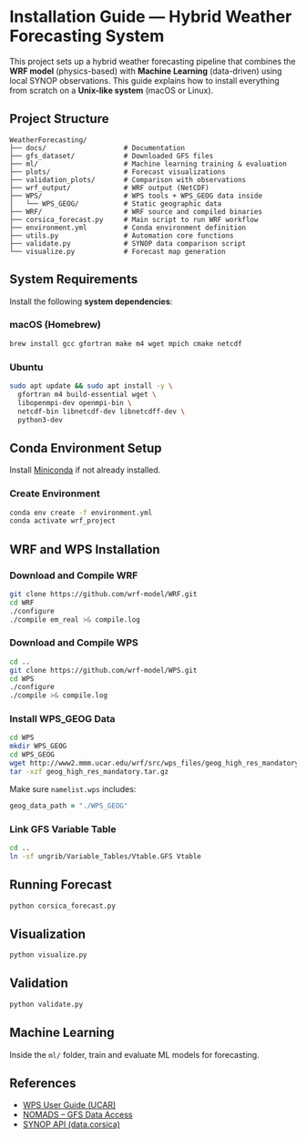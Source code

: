 
# Installation Guide — Hybrid Weather Forecasting System

This project sets up a hybrid weather forecasting pipeline that combines the **WRF model** (physics-based) with **Machine Learning** (data-driven) using local SYNOP observations. This guide explains how to install everything from scratch on a **Unix-like system** (macOS or Linux).

## Project Structure

```
WeatherForecasting/
├── docs/                   # Documentation
├── gfs_dataset/            # Downloaded GFS files
├── ml/                     # Machine learning training & evaluation
├── plots/                  # Forecast visualizations
├── validation_plots/       # Comparison with observations
├── wrf_output/             # WRF output (NetCDF)
├── WPS/                    # WPS tools + WPS_GEOG data inside
│   └── WPS_GEOG/           # Static geographic data
├── WRF/                    # WRF source and compiled binaries
├── corsica_forecast.py     # Main script to run WRF workflow
├── environment.yml         # Conda environment definition
├── utils.py                # Automation core functions
├── validate.py             # SYNOP data comparison script
└── visualize.py            # Forecast map generation
```

## System Requirements

Install the following **system dependencies**:

### macOS (Homebrew)
```bash
brew install gcc gfortran make m4 wget mpich cmake netcdf
```

### Ubuntu
```bash
sudo apt update && sudo apt install -y \
  gfortran m4 build-essential wget \
  libopenmpi-dev openmpi-bin \
  netcdf-bin libnetcdf-dev libnetcdff-dev \
  python3-dev
```

## Conda Environment Setup

Install [Miniconda](https://docs.conda.io/en/latest/miniconda.html) if not already installed.

### Create Environment
```bash
conda env create -f environment.yml
conda activate wrf_project
```

## WRF and WPS Installation

### Download and Compile WRF
```bash
git clone https://github.com/wrf-model/WRF.git
cd WRF
./configure
./compile em_real >& compile.log
```

### Download and Compile WPS
```bash
cd ..
git clone https://github.com/wrf-model/WPS.git
cd WPS
./configure
./compile >& compile.log
```

### Install WPS_GEOG Data
```bash
cd WPS
mkdir WPS_GEOG
cd WPS_GEOG
wget http://www2.mmm.ucar.edu/wrf/src/wps_files/geog_high_res_mandatory.tar.gz
tar -xzf geog_high_res_mandatory.tar.gz
```

Make sure `namelist.wps` includes:
```fortran
geog_data_path = "./WPS_GEOG"
```

### Link GFS Variable Table
```bash
cd ..
ln -sf ungrib/Variable_Tables/Vtable.GFS Vtable
```

## Running Forecast
```bash
python corsica_forecast.py
```

## Visualization
```bash
python visualize.py
```

## Validation
```bash
python validate.py
```

## Machine Learning
Inside the `ml/` folder, train and evaluate ML models for forecasting.

## References
- [WPS User Guide (UCAR)](https://mmg.atm.ucdavis.edu/wp-content/uploads/2014/10/WPS-Duda.pdf)
- [NOMADS – GFS Data Access](https://nomads.ncep.noaa.gov)
- [SYNOP API (data.corsica)](https://www.data.corsica/explore/dataset/observation-meteorologique-historiques-france-synop0/information)
